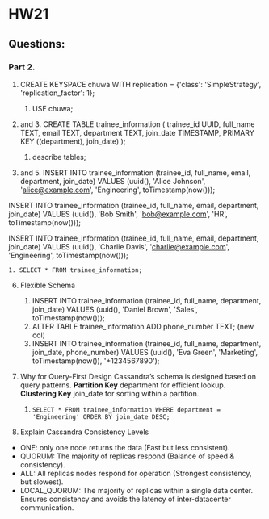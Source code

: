 # HW21
## Questions:

### Part 2. 

1. CREATE KEYSPACE chuwa WITH replication = {'class': 'SimpleStrategy', 'replication_factor': 1};
   1. USE chuwa;
   
2. and 3. CREATE TABLE trainee_information (
   trainee_id UUID,
   full_name TEXT,
   email TEXT,
   department TEXT,
   join_date TIMESTAMP,
   PRIMARY KEY ((department), join_date)
   );
   
   1. describe tables;
   
4. and 5.
INSERT INTO trainee_information (trainee_id, full_name, email, department, join_date)
VALUES (uuid(), 'Alice Johnson', 'alice@example.com', 'Engineering', toTimestamp(now()));

INSERT INTO trainee_information (trainee_id, full_name, email, department, join_date)
VALUES (uuid(), 'Bob Smith', 'bob@example.com', 'HR', toTimestamp(now()));

INSERT INTO trainee_information (trainee_id, full_name, email, department, join_date)
VALUES (uuid(), 'Charlie Davis', 'charlie@example.com', 'Engineering', toTimestamp(now()));
    
    1. SELECT * FROM trainee_information;

6. Flexible Schema
   1. INSERT INTO trainee_information (trainee_id, full_name, department, join_date)
      VALUES (uuid(), 'Daniel Brown', 'Sales', toTimestamp(now()));
   2. ALTER TABLE trainee_information ADD phone_number TEXT; (new col)
   3. INSERT INTO trainee_information (trainee_id, full_name, department, join_date, phone_number)
      VALUES (uuid(), 'Eva Green', 'Marketing', toTimestamp(now()), '+1234567890');

7. Why for Query-First Design
   Cassandra’s schema is designed based on query patterns.
   **Partition Key** department for efficient lookup.
   **Clustering Key** join_date for sorting within a partition.
   1. ```
      SELECT * FROM trainee_information WHERE department = 'Engineering' ORDER BY join_date DESC;
      ```
      

8. Explain Cassandra Consistency Levels
- ONE: only one node returns the data (Fast but less consistent).
- QUORUM: The majority of replicas respond (Balance of speed & consistency).
- ALL: All replicas nodes respond for operation (Strongest consistency, but slowest).
- LOCAL_QUORUM:	The majority of replicas within a single data center. Ensures consistency and avoids the latency of inter-datacenter communication.

